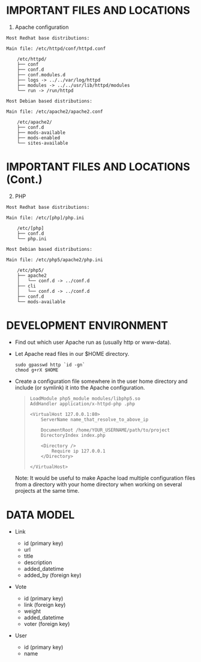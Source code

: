 # IMPORTANT FILES AND LOCATIONS

  1. Apache configuration

    Most Redhat base distributions:

    Main file: /etc/httpd/conf/httpd.conf

        /etc/httpd/
        ├── conf
        ├── conf.d
        ├── conf.modules.d
        ├── logs -> ../../var/log/httpd
        ├── modules -> ../../usr/lib/httpd/modules
        └── run -> /run/httpd

    Most Debian based distributions:

    Main file: /etc/apache2/apache2.conf

        /etc/apache2/
        ├── conf.d
        ├── mods-available
        ├── mods-enabled
        └── sites-available

# IMPORTANT FILES AND LOCATIONS (Cont.)

  2. PHP

    Most Redhat base distributions:

    Main file: /etc/[php]/php.ini

        /etc/[php]
        ├── conf.d
        └── php.ini

    Most Debian based distributions:

    Main file: /etc/php5/apache2/php.ini

        /etc/php5/
        ├── apache2
        │   └── conf.d -> ../conf.d
        ├── cli
        │   └── conf.d -> ../conf.d
        ├── conf.d
        └── mods-available

# DEVELOPMENT ENVIRONMENT

  * Find out which user Apache run as (usually http or www-data).
  * Let Apache read files in our $HOME directory.

        sudo gpasswd http `id -gn`
        chmod g+rX $HOME

  * Create a configuration file somewhere in the user home directory and include
    (or symlink) it into the Apache configuration.

    >     LoadModule php5_module modules/libphp5.so
    >     AddHandler application/x-httpd-php .php
    >
    >     <VirtualHost 127.0.0.1:80>
    >         ServerName name_that_resolve_to_above_ip
    >
    >         DocumentRoot /home/YOUR_USERNAME/path/to/project
    >         DirectoryIndex index.php
    >
    >         <Directory />
    >             Require ip 127.0.0.1
    >         </Directory>
    >
    >     </VirtualHost>

      Note: It would be useful to make Apache load multiple configuration files
      from a directory with your home directory when working on several projects
      at the same time.

# DATA MODEL


* Link
  - id (primary key)
  - url
  - title
  - description
  - added_datetime
  - added_by (foreign key)


* Vote
  - id (primary key)
  - link (foreign key)
  - weight
  - added_datetime
  - voter (foreign key)


* User
  - id (primary key)
  - name
